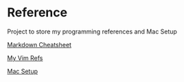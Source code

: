 # Reference
Project to store my programming references and Mac Setup

[Markdown Cheatsheet](https://github.com/adam-p/markdown-here/wiki/Markdown-Cheatsheet)

[My Vim Refs](./vim.md)

[Mac Setup](./Mac/README.md)
